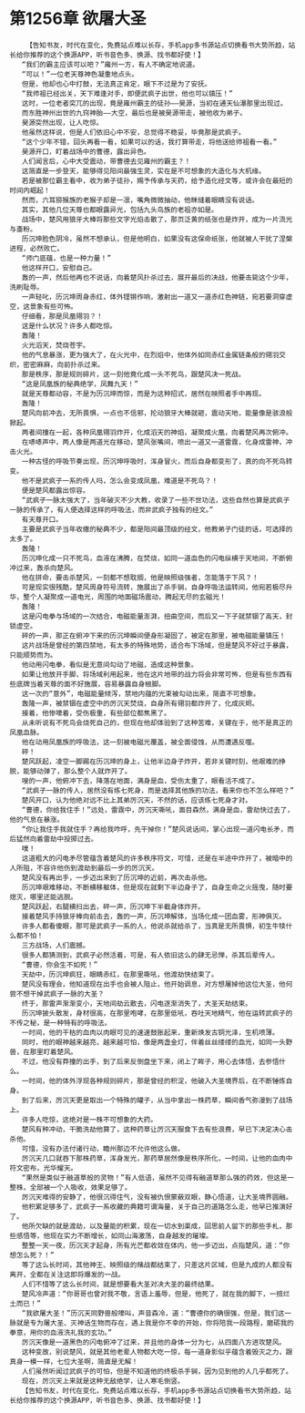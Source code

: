 # 第1256章 欲屠大圣
        【告知书友，时代在变化，免费站点难以长存，手机app多书源站点切换看书大势所趋，站长给你推荐的这个换源APP，听书音色多、换源、找书都好使！】
       “我们的霸主应该可以吧？”雍州一方，有人不确定地说道。
       “可以！”一位老天尊神色凝重地点头。
       但是，他却也心中打鼓，无法真正肯定，眼下不过是为了安抚。
       “我师祖已经出关，天下难逢对手，即便武疯子出世，他也可以镇压！”
       这时，一位老者突兀的出现，竟是雍州霸主的徒孙——昊源，当初在通天仙瀑那里出现过。
       而东胜神州出世的九窍神胎——大空，最后也是被昊源带走，被他收为弟子。
       昊源突然出现，让人吃惊。
       他虽然这样说，但是人们依旧心中不安，总觉得不稳妥，毕竟那是武疯子。
       “这个少年不错，回头再看一看，如果可以的话，我打算带走，将他送给师祖看一看。”
       昊源开口，盯着战场中的曹德，露出异色。
       人们闻言后，心中大受震动，带曹德去见雍州的霸主？！
       这简直是一步登天，能够得见阳间最强生灵，实在是不可想象的大造化与大机缘。
       若是被那位霸主看中，收为弟子徒孙，赐予传承与天药，给予造化经文等，或许会在最短的时间内崛起！
       然而，六耳猕猴族的老猴子却是一凛，嘴角微微抽动，他眯缝着眼睛没有说话。
       其实，其他几位天尊也都眼露异光，包括九头鸟族的老祖亦如是。
       战场中，楚风用狼牙大棒将那些文字光焰击散了，那页泛黄的纸张也是炸开，成为一片流光与齑粉。
       历沉坤脸色阴冷，虽然不想承认，但是他明白，如果没有这保命纸张，他就被人干扰了涅槃进程，必然败亡。
       “师门底蕴，也是一种力量！”
       他这样开口，安慰自己。
       轰的一声，然后他再也不说话，向着楚风扑杀过去，展开最后的决战，他要击毙这个少年，洗刷耻辱。
       一声轻叱，历沉坤周身赤红，体外铿锵作响，激射出一道又一道赤红色神链，宛若要洞穿虚空，这景象有些可怖。
       仔细看，那是凤凰翎羽？！
       这是什么状况？许多人都吃惊。
       轰隆！
       火光滔天，焚烧苍宇。
       他的气息暴涨，更为强大了，在火光中，在烈焰中，他体外如同赤红金属链条般的翎羽交织，密密麻麻，向前扑杀过来。
       那是秩序，那是规则碎片，这一刻他竟化成一头不死鸟，跟楚风决一死战。
       “这是凤凰族的秘典绝学，凤舞九天！”
       就是天尊都动容，不是为历沉坤而惊，而是为这种招式，居然在映照者手中再现。
       轰隆！
       楚风向前冲去，无所畏惧，一点也不信邪，抡动狼牙大棒就砸，震动天地，能量像是骇浪般掀起。
       两者间撞在一起，各种凤凰翎羽炸开，化成滔天的神焰，凝聚成火凰，向着楚风再次俯冲。
       在哧哧声中，两人像是两道光在移动，楚风张嘴间，喷出一道又一道雷霆，化身成雷神，冲击火光。
       一种古怪的呼吸节奏出现，历沉坤呼吸时，浑身冒火，而后自身都变形了，真的向不死鸟转变。
       他不是武疯子一系的传人吗，怎么会变成凤凰，难道是不死鸟？！
       便是楚风都露出惊容。
       “武疯子一脉太强大了，当年破灭不少大教，收录了一些不世功法，这些自然也算是武疯子一脉的传承了，有人便选择这样的呼吸法，而非武疯子独有的经文。”
       有天尊开口。
       主要是武疯子当年收缴的秘典不少，都是阳间最顶级的经文，他教弟子门徒的话，可选择的太多了。
       轰隆！
       历沉坤化成一只不死鸟，血液在沸腾，在焚烧，如同一道血色的闪电纵横于天地间，不断俯冲过来，轰杀向楚风。
       他在拼命，要击杀楚风，一刻都不想耽搁，他是映照级强者，怎能落于下风？！
       可是现实很残酷，楚风周身符号流转，施展出了杀手锏，自身呼吸法运转间，他宛若极尽升华，整个人凝聚成一道电光，周围的地面磁场震动，腾起无尽的玄磁光！
       轰隆！
       这是闪电拳与场域的一次结合，电磁能量澎湃，扭曲空间，而后又一下子就禁锢了高天，封锁虚空。
       砰的一声，那正在俯冲下来的历沉坤瞬间便身形凝固了，被定在那里，被电磁能量镇压！
       这片战场是曾经的第四禁地，有太多的特殊地势，适合布下场域，但是楚风不好过于暴露，只能顺势而为。
       他动用闪电拳，看似是无意间勾动了地磁，造成这种景象。
       如果让他放开手脚，将场域利用起来，他在这片地带的战力将会非常可怖，但是有些东西有些底牌当着天尊的面不好施展，容易暴露自身根脚。
       这一次的“意外”，电磁能量倾泻，禁地内蕴的光束被勾动出来，简直不可想象。
       轰隆一声，被禁锢在虚空中的厉沉天焚烧，自身所有翎羽都炸开了，化成灰烬。
       接着，他惨嚎着，受伤极重，有些部位都焦黑了。
       从未听说有不死鸟会烧死自己的，但现在他却体验到了这种苦难，关键在于，他不是真正的凤凰血脉。
       他在动用凤凰族的呼吸法，这一刻被电磁光覆盖，被全面侵蚀，从而遭遇反噬。
       砰！
       楚风跃起，凌空一脚踢在历沉坤的身上，让他半边身子炸开，若非关键时刻，他艰难的挣脱，能够动弹了，那么整个人就炸开了。
       嗖的一声，他俯冲下去，降落在地面，满身是血，受伤太重了，眼看活不成了。
       “武疯子一脉的传人，居然没有练七死身，而是选择其他族的功法，看来你也不怎么样吧？”
       楚风开口，认为他绝对远不比上其弟厉沉天，不然的话，应该练七死身才对。
       “曹德，你给我住手！”远处，雷霆中，厉沉天嘶吼，面目森然，满身是血，雷劫快过去了，他的气息在暴涨。
       “你让我住手我就住手？再给我咋呼，先干掉你！”楚风说话间，掌心出现一道闪电长矛，而后猛然向着雷劫中投掷过去。
       噗！
       这道粗大的闪电矛尽管蕴含着楚风的许多秩序符文，可惜，还是在半途中炸开了，被暗中的人所阻，不容许他伤到渡劫到最后一步的厉沉天。
       楚风没有再出手，一步迈出来到了历沉坤的近前，再次击杀他。
       历沉坤艰难移动，不断横移躯体，但是现在就剩下半边身子了，自身生命之火摇曳，随时要熄灭，哪里还能逃脱。
       楚风跃起，右腿横扫出去，砰一声，历沉坤下半截身体炸开。
       接着楚风手持狼牙棒向前击去，轰的一声，历沉坤解体，当场化成一团血雾，形神俱灭。
       许多人都看傻眼，那可是武疯子一系的人，他说杀就给杀了，当真是无所畏惧，初生牛犊什么都不怕！
       三方战场，人们震撼。
       很多人都猜测到，武疯子必然活着，可是，有人依旧这么的肆无忌惮，杀其后辈传人。
       “曹德，你会生不如死！”
       天劫中，历沉坤疯狂，眼睛赤红，在那里嘶吼，他渡劫快结束了。
       楚风没有理会，他知道现在出手也会被人阻止，他开始调息，对方想屠掉他这位大圣，他何尝不想干掉武疯子一脉的大圣？
       终于，那雷声渐渐变小，天地间劫云散去，闪电逐渐消失了，大圣天劫结束。
       历沉坤披头散发，身材很高，在那里咆哮，在那里低吼，吞吐天地精气，他在运转武疯子的不传之秘，是一种特有的呼吸法。
       一时间，他的干枯的血肉以肉眼可见的速速鼓胀起来，重新焕发古铜光泽，生机喷薄。
       同时，他的眼神越来越亮，越来越可怕，像是两盏金灯，伴着丝丝缕缕的血光，如同一头野兽，在那里盯着楚风。
       不过，他没有莽撞的出手，到了后来反倒盘坐下来，闭上了眸子，用心去体悟，去参悟什么。
       一时间，他的体外浮现各种规则碎片，那是曾经的积淀，他破入大圣境界后，在不断锤炼自身。
       到了后来，厉沉天更是取出一个特殊的罐子，从当中拿出一株药草，瞬间香气弥漫到了战场上。
       许多人吃惊，这绝对是一株不可想象的大药。
       楚风有种冲动，干脆洗劫他算了，这种药草让厉沉天服食下去有些浪费，早已下决定决心击杀他。
       可惜，没有办法付诸行动，瞻州那边不允许他这么做。
       厉沉天几口就吞下那株药草，浑身发光，那药草居然像是秩序所化，一时间，让他的血肉中符文密布，光华耀天。
       “果然是类似于融道草般的灵物！”有人低语，虽然不见得有融道草那么强的药效，但这是一整株，全部被一个人吸收，效果足够了。
       厉沉天难得的安静了，他很沉得住气，没有被仇恨蒙蔽双眼，静心悟道，让大圣境界圆融。
       他积累足够多了，武疯子一系收藏的典籍可谓海量，关于自己的道路怎么走，他早已推演好了。
       他所欠缺的就是渡劫，以及量能的积累，现在一切水到渠成，回思前人留下的那些手札，那些感悟等，他现在实力不断增长，如同山海激荡，自身越发的璀璨。
       整整一天一夜，历沉天才起身，所有光芒都收敛在体内，他一步迈出，点指楚风，道：“你想怎么死？！”
       等了这么长时间，其他神王、映照级的赌战都结束了，只差这片区域，但是九成的人都没有离开，全都在关注这即将爆发的一战。
       人们不惜等了这么长时间，就是想要看大圣对决大圣的最终结果。
       楚风冷声道：“你哥哥也曾对我不敬，言语上羞辱，但是，他死了，就在我的脚下，一掊烂土而已！”
       “我欲屠大圣！”历沉天同野兽般嚎叫，声音森冷，道：“曹德你的确很强，但是，我们这一脉就是专为屠大圣、灭神话生物而存在，遇上我是你不幸的开始，你将陪我一段路程，磨砺我的拳意，用你的血液洗礼我的玄功。”
       厉沉天像是一道黑色的闪电俯冲了过来，并且他的身体一分为七，从四面八方进攻楚风。
       这种变故，别说楚风，就是其他老辈人物都大吃一惊，每一道身影似乎蕴含着毁灭之力，跟真身一模一样，七位大圣啊，简直是无解！
       人们虽然听闻过武疯子的可怕，但是不知道他的终极杀手锏，因为见到他的人几乎都死了。
       现在，厉沉天上来就是这种无敌绝学，让人寒毛倒竖。
       【告知书友，时代在变化，免费站点难以长存，手机app多书源站点切换看书大势所趋，站长给你推荐的这个换源APP，听书音色多、换源、找书都好使！】